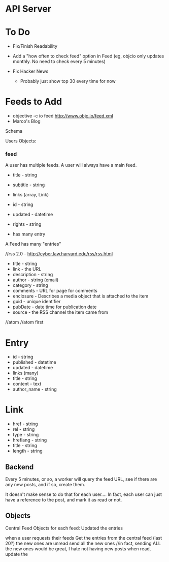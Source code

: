 # API Server #

# To Do #

* Fix/Finish Readability

* Add a "how often to check feed" option in Feed (eg, objcio only updates monthly. No need to check every 5 minutes)

* Fix Hacker News
  * Probably just show top 30 every time for now


# Feeds to Add #
* objective -c io feed http://www.objc.io/feed.xml
* Marco's Blog






Schema

Users Objects:

### feed
A user has multiple feeds. A user will always have a main feed.

* title - string
* subtitle - string
* links (array, Link)
* id - string
* updated - datetime
* rights - string

* has many entry

A Feed has many "entries" 

//rss 2.0 - http://cyber.law.harvard.edu/rss/rss.html
* title - string
* link - the URL
* description - string
* author - string (email)
* category - string
* comments - URL for page for comments
* enclosure - Describes a media object that is attached to the item
* guid - unique identifier
* pubDate - date time for publication date
* source - the RSS channel the item came from

//atom //atom first
# Entry
* id - string
* published - datetime
* updated - datetime
* links (many)
* title - string
* content - text
* author_name - string



# Link
* href - string
* rel - string
* type - string
* hreflang - string
* title - string
* length - string

## Backend
Every 5 minutes, or so, a worker will query the feed URL, see if there are any new posts, and if so, create them.

It doesn't make sense to do that for each user.... In fact, each user can just have a reference to the post, and mark it as read or not.

## Objects
Central Feed Objects
for each feed:
	Updated the entries


when a user requests their feeds
	Get the entries from the central feed (last 20?)
	the new ones are unread
	send all the new ones
	//in fact, sending ALL the new ones would be great, I hate not having new posts
	when read, update the 

